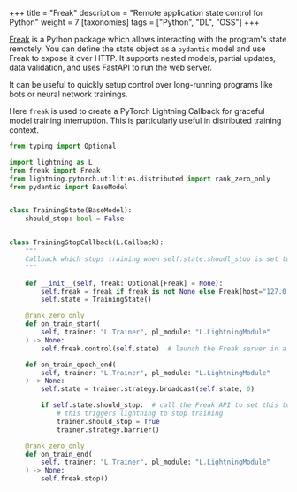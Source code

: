 +++
title = "Freak"
description = "Remote application state control for Python"
weight = 7
[taxonomies]
tags = ["Python", "DL", "OSS"]
+++

[Freak](https://github.com/danielgafni/freak) is a Python package which allows interacting with the program's state remotely. You can define the state object as a `pydantic` model and use Freak to expose it over HTTP. It supports nested models, partial updates, data validation, and uses FastAPI to run the web server. 

It can be useful to quickly setup control over long-running programs like bots or neural network trainings.

Here `freak` is used to create a PyTorch Lightning Callback for graceful model training interruption. This is particularly useful in distributed training context.

```python
from typing import Optional

import lightning as L
from freak import Freak
from lightning.pytorch.utilities.distributed import rank_zero_only
from pydantic import BaseModel


class TrainingState(BaseModel):
    should_stop: bool = False


class TrainingStopCallback(L.Callback):
    """
    Callback which stops training when self.state.shoudl_stop is set to True.
    """

    def __init__(self, freak: Optional[Freak] = None):
        self.freak = freak if freak is not None else Freak(host="127.0.0.1")
        self.state = TrainingState()

    @rank_zero_only
    def on_train_start(
        self, trainer: "L.Trainer", pl_module: "L.LightningModule"
    ) -> None:
        self.freak.control(self.state)  # launch the Freak server in a background thread

    def on_train_epoch_end(
        self, trainer: "L.Trainer", pl_module: "L.LightningModule"
    ) -> None:
        self.state = trainer.strategy.broadcast(self.state, 0)

        if self.state.should_stop:  # call the Freak API to set this to True
            # this triggers lightning to stop training
            trainer.should_stop = True
            trainer.strategy.barrier()

    @rank_zero_only
    def on_train_end(
        self, trainer: "L.Trainer", pl_module: "L.LightningModule"
    ) -> None:
        self.freak.stop()
```


